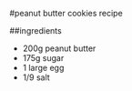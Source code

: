 #peanut butter cookies recipe

##ingredients
- 200g peanut butter
- 175g sugar
- 1 large egg
- 1/9 salt
